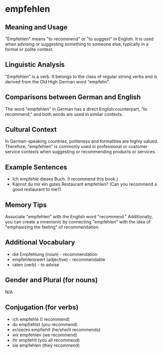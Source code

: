 # empfehlen
## Meaning and Usage
"Empfehlen" means "to recommend" or "to suggest" in English. It is used when advising or suggesting something to someone else, typically in a formal or polite context.

## Linguistic Analysis
"Empfehlen" is a verb. It belongs to the class of regular strong verbs and is derived from the Old High German word "empfelin".

## Comparisons between German and English
The word "empfehlen" in German has a direct English counterpart, "to recommend," and both words are used in similar contexts.

## Cultural Context
In German-speaking countries, politeness and formalities are highly valued. Therefore, "empfehlen" is commonly used in professional or customer service contexts when suggesting or recommending products or services.

## Example Sentences
- Ich empfehle dieses Buch. (I recommend this book.)
- Kannst du mir ein gutes Restaurant empfehlen? (Can you recommend a good restaurant to me?)

## Memory Tips
Associate "empfehlen" with the English word "recommend." Additionally, you can create a mnemonic by connecting "empfehlen" with the idea of "emphasizing the feeling" of recommendation.

## Additional Vocabulary
- die Empfehlung (noun) - recommendation
- empfehlenswert (adjective) - recommendable
- raten (verb) - to advise

## Gender and Plural (for nouns)
N/A

## Conjugation (for verbs)
- ich empfehle (I recommend)
- du empfiehlst (you recommend)
- er/sie/es empfiehlt (he/she/it recommends)
- wir empfehlen (we recommend)
- ihr empfehlt (you all recommend)
- sie empfehlen (they recommend)